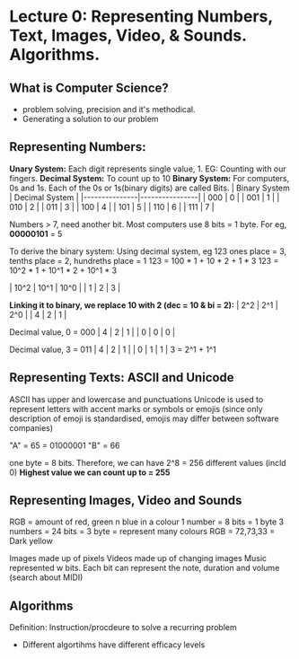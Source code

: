 # Lecture 0: Representing Numbers, Text, Images, Video, & Sounds. Algorithms.

## What is Computer Science?
- problem solving, precision and it's methodical.
- Generating a solution to our problem

## Representing Numbers:
__Unary System:__ Each digit represents single value, 1. EG: Counting with our fingers.
__Decimal System:__ To count up to 10
__Binary System:__ For computers, 0s and 1s. Each of the 0s or 1s(binary digits) are called Bits. 
| Binary System | Decimal System |
|---------------|----------------|
|   000         |   0            |
|   001         |   1            |
|   010         |   2            |
|   011         |   3            |
|   100         |   4            |
|   101         |   5            |
|   110         |   6            |
|   111         |   7            |

Numbers > 7, need another bit. Most computers use 8 bits = 1 byte. For eg, __00000101__ = 5

To derive the binary system: 
Using decimal system, eg 123
ones place = 3, tenths place = 2, hundreths place = 1
123 = 100 * 1 + 10 * 2 + 1 * 3
123 = 10^2 * 1 + 10^1 * 2 + 10^1 * 3

| 10^2 | 10^1 | 10^0 |
|   1  |   2  |   3  |

__Linking it to binary, we replace 10 with 2 (dec = 10 & bi = 2):__
| 2^2 | 2^1 | 2^0 |
|  4  |  2  |  1  |

Decimal value, 0 = 000
|  4  |  2  |  1  |
|  0  |  0  |  0  |

Decimal value, 3 = 011
|  4  |  2  |  1  |
|  0  |  1  |  1  |
3 = 2^1 + 1^1

## Representing Texts: ASCII and Unicode
ASCII has upper and lowercase and punctuations
Unicode is used to represent letters with accent marks or symbols or emojis (since only description of emoji is standardised, emojis may differ between software companies)

"A" = 65 = 01000001
"B" = 66

one byte = 8 bits. Therefore, we can have 2^8 = 256 different values (incld 0)
__Highest value we can count up to = 255__

## Representing Images, Video and Sounds
RGB = amount of red, green n blue in a colour
1 number = 8 bits = 1 byte
3 numbers = 24 bits = 3 byte = represent many colours
RGB = 72,73,33 = Dark yellow

Images made up of pixels
Videos made up of changing images
Music represented w bits. Each bit can represent the note, duration and volume (search about MIDI)

## Algorithms
Definition: Instruction/procdeure to solve a recurring problem
- Different algortihms have different efficacy levels